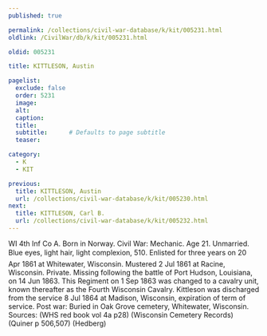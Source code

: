 ```yaml
---
published: true

permalink: /collections/civil-war-database/k/kit/005231.html
oldlink: /CivilWar/db/k/kit/005231.html

oldid: 005231

title: KITTLESON, Austin

pagelist:
  exclude: false
  order: 5231
  image: 
  alt:
  caption:
  title:
  subtitle:      # Defaults to page subtitle
  teaser:

category: 
  - K 
  - KIT

previous:
  title: KITTLESON, Austin
  url: /collections/civil-war-database/k/kit/005230.html  
next:
  title: KITTLESON, Carl B.
  url: /collections/civil-war-database/k/kit/005232.html   
---
```

WI 4th Inf Co A. Born in Norway. Civil War: Mechanic. Age 21. Unmarried. Blue eyes, light hair, light complexion, 5&#146;10&#148;. Enlisted for three years on 20 Apr 1861 at Whitewater, Wisconsin. Mustered 2 Jul 1861 at Racine, Wisconsin. Private. Missing following the battle of Port Hudson, Louisiana, on 14 Jun 1863. This Regiment on 1 Sep 1863 was changed to a cavalry unit, known thereafter as the Fourth Wisconsin Cavalry. Kittleson was discharged from the service 8 Jul 1864 at Madison, Wisconsin, expiration of term of service. Post war: Buried in Oak Grove cemetery, Whitewater, Wisconsin. Sources: (WHS red book vol 4a p28) (Wisconsin Cemetery Records) (Quiner p 506,507) (Hedberg)